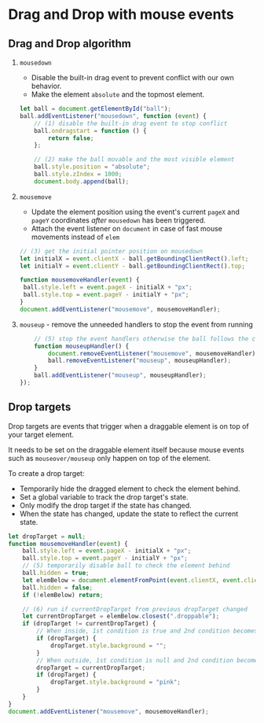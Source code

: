 # **Drag and Drop with mouse events**

## **Drag and Drop algorithm**

1. `mousedown`

   - Disable the built-in drag event to prevent conflict with our own behavior.
   - Make the element `absolute` and the topmost element.

   ```js
   let ball = document.getElementById("ball");
   ball.addEventListener("mousedown", function (event) {
       // (1) disable the built-in drag event to stop conflict
       ball.ondragstart = function () {
           return false;
       };

       // (2) make the ball movable and the most visible element
       ball.style.position = "absolute";
       ball.style.zIndex = 1000;
       document.body.append(ball);
   ```

2. `mousemove`

   - Update the element position using the event's current `pageX` and `pageY` coordinates _after_ `mousedown` has been triggered.
   - Attach the event listener on `document` in case of fast mouse movements instead of `elem`

   ```js
   // (3) get the initial pointer position on mousedown
   let initialX = event.clientX - ball.getBoundingClientRect().left;
   let initialY = event.clientY - ball.getBoundingClientRect().top;

   function mousemoveHandler(event) {
   	ball.style.left = event.pageX - initialX + "px";
   	ball.style.top = event.pageY - initialY + "px";
   }
   document.addEventListener("mousemove", mousemoveHandler);
   ```

3. `mouseup` - remove the unneeded handlers to stop the event from running
   ```js
       // (5) stop the event handlers otherwise the ball follows the cursor indefinitely
       function mouseupHandler() {
           document.removeEventListener("mousemove", mousemoveHandler);
           ball.removeEventListener("mouseup", mouseupHandler);
       }
       ball.addEventListener("mouseup", mouseupHandler);
   });
   ```

## **Drop targets**

Drop targets are events that trigger when a draggable element is on top of your target element.

It needs to be set on the draggable element itself because mouse events such as `mouseover/mouseup` only happen on top of the element.

To create a drop target:

- Temporarily hide the dragged element to check the element behind.
- Set a global variable to track the drop target's state.
- Only modify the drop target if the state has changed.
- When the state has changed, update the state to reflect the current state.

```js
let dropTarget = null;
function mousemoveHandler(event) {
	ball.style.left = event.pageX - initialX + "px";
	ball.style.top = event.pageY - initialY + "px";
	// (5) temporarily disable ball to check the element behind
	ball.hidden = true;
	let elemBelow = document.elementFromPoint(event.clientX, event.clientY);
	ball.hidden = false;
	if (!elemBelow) return;

	// (6) run if currentDropTarget from previous dropTarget changed
	let currentDropTarget = elemBelow.closest(".droppable");
	if (dropTarget != currentDropTarget) {
		// When inside, 1st condition is true and 2nd condition becomes null
		if (dropTarget) {
			dropTarget.style.background = "";
		}
		// When outside, 1st condition is null and 2nd condition becomes true
		dropTarget = currentDropTarget;
		if (dropTarget) {
			dropTarget.style.background = "pink";
		}
	}
}
document.addEventListener("mousemove", mousemoveHandler);
```
